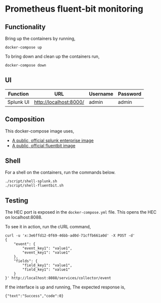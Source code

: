 # Prometheus fluent-bit monitoring

## Functionality

Bring up the containers by running,

    docker-compose up

To bring down and clean up the containers run,

    docker-compose down

## UI   

| Function       | URL                                              | Username  | Password |
|----------------|--------------------------------------------------|-----------|----------|
| Splunk UI      | [http://localhost:8000/](http://localhost:8000/) | admin     | admin    |

## Composition

This docker-compose image uses,

 - [A public, official splunk enterprise image](https://hub.docker.com/r/splunk/splunk/)
 - [A public, official fluentbit image](https://hub.docker.com/r/fluent/fluent-bit/)


## Shell

For a shell on the containers, run the commands below.

    ./script/shell-splunk.sh
    ./script/shell-fluentbit.sh

## Testing

The HEC port is exposed in the `docker-compose.yml` file. This opens the HEC on localhost:8088.

To see it in action, run the cURL command,

```
curl -u 'x:3e6ffd12-0f69-46bb-ad0d-71cffb661a0d' -X POST -d'
{
    "event": {
        "event_key1": "value1",
        "event_key1": "value1"
    },
    "fields": {
        "field_key1": "value1",
        "field_key1": "value1"
    }
}' http://localhost:8088/services/collector/event
```

If the interface is up and running, The expected response is,

```
{"text":"Success","code":0}
```

